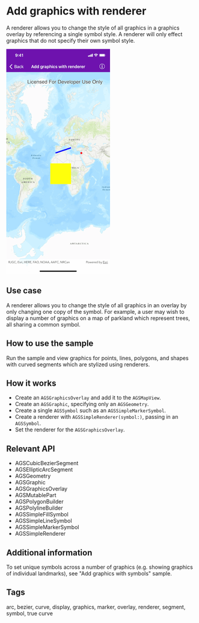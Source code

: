 # Add graphics with renderer

A renderer allows you to change the style of all graphics in a graphics overlay by referencing a single symbol style. A renderer will only effect graphics that do not specify their own symbol style.

![Image of add graphics with renderer](add-graphics-with-renderer.png)

## Use case

A renderer allows you to change the style of all graphics in an overlay by only changing one copy of the symbol. For example, a user may wish to display a number of graphics on a map of parkland which represent trees, all sharing a common symbol.

## How to use the sample

Run the sample and view graphics for points, lines, polygons, and shapes with curved segments which are stylized using renderers.

## How it works

* Create an `AGSGraphicsOverlay` and add it to the `AGSMapView`.
* Create an `AGSGraphic`, specifying only an `AGSGeometry`.
* Create a single `AGSSymbol` such as an `AGSSimpleMarkerSymbol`.
* Create a renderer with `AGSSimpleRenderer(symbol:)`, passing in an `AGSSymbol`.
* Set the renderer for the `AGSGraphicsOverlay`.

## Relevant API

* AGSCubicBezierSegment
* AGSEllipticArcSegment
* AGSGeometry
* AGSGraphic
* AGSGraphicsOverlay
* AGSMutablePart
* AGSPolygonBuilder
* AGSPolylineBuilder
* AGSSimpleFillSymbol
* AGSSimpleLineSymbol
* AGSSimpleMarkerSymbol
* AGSSimpleRenderer

## Additional information

To set unique symbols across a number of graphics (e.g. showing graphics of individual landmarks), see "Add graphics with symbols" sample.

## Tags

arc, bezier, curve, display, graphics, marker, overlay, renderer, segment, symbol, true curve
